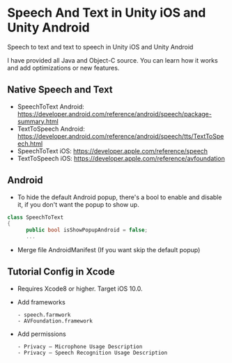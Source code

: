 # Speech And Text in Unity iOS and Unity Android
Speech to text and text to speech in Unity iOS and Unity Android

I have provided all Java and Object-C source. You can learn how it works and add optimizations or new features.

## Native Speech and Text
* SpeechToText Android: https://developer.android.com/reference/android/speech/package-summary.html
* TextToSpeech Android: https://developer.android.com/reference/android/speech/tts/TextToSpeech.html
* SpeechToText iOS: https://developer.apple.com/reference/speech
* TextToSpeech iOS: https://developer.apple.com/reference/avfoundation

## Android
* To hide the default Android popup, there's a bool to enable and disable it, if you don't want the popup to show up.
```csharp
class SpeechToText
{
      public bool isShowPopupAndroid = false;
      ...
```
* Merge file AndroidManifest (If you want skip the default popup)

## Tutorial Config in Xcode
* Requires Xcode8 or higher. Target iOS 10.0.
* Add frameworks

      - speech.farmwork
      - AVFoundation.framework
      
* Add permissions

      - Privacy – Microphone Usage Description      
      - Privacy – Speech Recognition Usage Description
